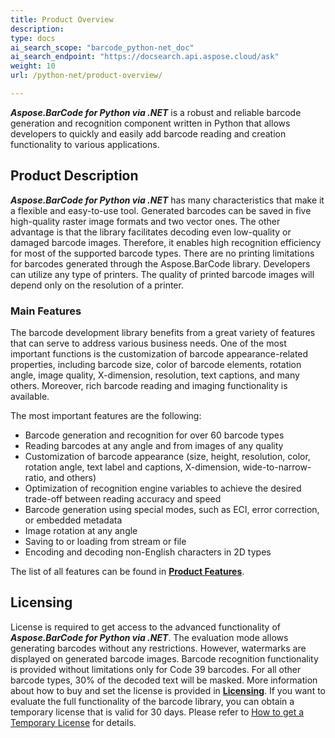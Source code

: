 ```yaml
---
title: Product Overview
description:
type: docs
ai_search_scope: "barcode_python-net_doc"
ai_search_endpoint: "https://docsearch.api.aspose.cloud/ask"
weight: 10
url: /python-net/product-overview/

---
```


***Aspose.BarCode for Python via .NET*** is a robust and reliable barcode generation and recognition component written in Python that allows developers to quickly and easily add barcode reading and creation functionality to various applications.

## **Product Description**
***Aspose.BarCode for Python via .NET*** has many characteristics that make it a flexible and easy-to-use tool. Generated barcodes can be saved in five high-quality raster image formats and two vector ones. The other advantage is that the library facilitates decoding even low-quality or damaged barcode images. Therefore, it enables high recognition efficiency for most of the supported barcode types. There are no printing limitations for barcodes generated through the Aspose.BarCode library. Developers can utilize any type of printers. The quality of printed barcode images will depend only on the resolution of a printer.

### **Main Features**
The barcode development library benefits from a great variety of features that can serve to address various business needs. One of the most important functions is the customization of barcode appearance-related properties, including barcode size, color of barcode elements, rotation angle, image quality, X-dimension, resolution, text captions, and many others. Moreover, rich barcode reading and imaging functionality is available.  
  
The most important features are the following: 
- Barcode generation and recognition for over 60 barcode types
- Reading barcodes at any angle and from images of any quality
- Customization of barcode appearance (size, height, resolution, color, rotation angle, text label and captions, X-dimension, wide-to-narrow-ratio, and others)
- Optimization of recognition engine variables to achieve the desired trade-off between reading accuracy and speed
- Barcode generation using special modes, such as ECI, error correction, or embedded metadata
- Image rotation at any angle 
- Saving to or loading from stream or file 
- Encoding and decoding non-English characters in 2D types

The list of all features can be found in [**Product Features**](/barcode/python-net/product-features/).


## **Licensing**
License is required to get access to the advanced functionality of ***Aspose.BarCode for Python via .NET***. The evaluation mode allows generating barcodes without any restrictions. However, watermarks are displayed on generated barcode images. Barcode recognition functionality is provided without limitations only for Code 39 barcodes. For all other barcode types, 30% of the decoded text will be masked. More information about how to buy and set the license is provided in [**Licensing**](/barcode/python-net/licensing/). If you want to evaluate the full functionality of the barcode library, you can obtain a temporary license that is valid for 30 days. Please refer to [How to get a Temporary License](https://purchase.aspose.com/temporary-license) for details.
